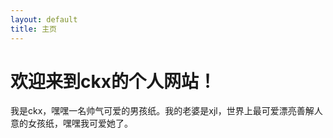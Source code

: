 ```yaml
---
layout: default
title: 主页 
---
```


# 欢迎来到ckx的个人网站！ 

我是ckx，嘿嘿一名帅气可爱的男孩纸。我的老婆是xjl，世界上最可爱漂亮善解人意的女孩纸，嘿嘿我可爱她了。
